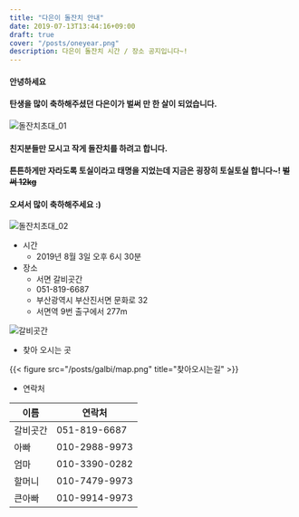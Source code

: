 ```yaml
---
title: "다은이 돌잔치 안내"
date: 2019-07-13T13:44:16+09:00
draft: true
cover: "/posts/oneyear.png"
description: 다은이 돌잔치 시간 / 장소 공지입니다~!
---
```


#### 안녕하세요
#### 탄생을 많이 축하해주셨던 다은이가 벌써 만 한 살이 되었습니다.

![돌잔치초대_01](/posts/oneyear.png)

#### 친지분들만 모시고 작게 돌잔치를 하려고 합니다.
#### 튼튼하게만 자라도록 토실이라고 태명을 지었는데 지금은 굉장히 토실토실 합니다~! ~~벌써 12kg~~
#### 오셔서 많이 축하해주세요 :)

![돌잔치초대_02](/oneyear/3.png)

- 시간
  - 2019년 8월 3일 오후 6시 30분
- 장소
  - 서면 갈비곳간
  - 051-819-6687
  - 부산광역시 부산진서면 문화로 32 
  - 서면역 9번 출구에서 277m

![갈비곳간](/posts/galbi/galbi.png)

- 찾아 오시는 곳

{{< figure src="/posts/galbi/map.png" title="찾아오시는길" >}}

- 연락처

|이름|연락처|
|---|---|
|갈비곳간|051-819-6687|
|아빠|010-2988-9973|
|엄마|010-3390-0282|
|할머니|010-7479-9973|
|큰아빠|010-9914-9973|